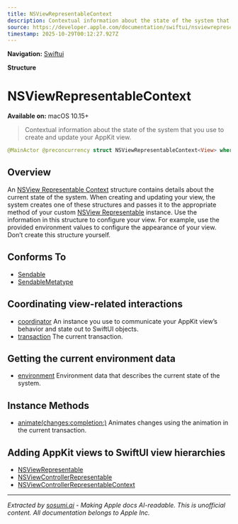 ```yaml
---
title: NSViewRepresentableContext
description: Contextual information about the state of the system that you use to create and update your AppKit view.
source: https://developer.apple.com/documentation/swiftui/nsviewrepresentablecontext
timestamp: 2025-10-29T00:12:27.927Z
---
```


**Navigation:** [Swiftui](/documentation/swiftui)

**Structure**

# NSViewRepresentableContext

**Available on:** macOS 10.15+

> Contextual information about the state of the system that you use to create and update your AppKit view.

```swift
@MainActor @preconcurrency struct NSViewRepresentableContext<View> where View : NSViewRepresentable
```

## Overview

An [NSView Representable Context](/documentation/swiftui/nsviewrepresentablecontext) structure contains details about the current state of the system. When creating and updating your view, the system creates one of these structures and passes it to the appropriate method of your custom [NSView Representable](/documentation/swiftui/nsviewrepresentable) instance. Use the information in this structure to configure your view. For example, use the provided environment values to configure the appearance of your view. Don’t create this structure yourself.

## Conforms To

- [Sendable](/documentation/Swift/Sendable)
- [SendableMetatype](/documentation/Swift/SendableMetatype)

## Coordinating view-related interactions

- [coordinator](/documentation/swiftui/nsviewrepresentablecontext/coordinator) An instance you use to communicate your AppKit view’s behavior and state out to SwiftUI objects.
- [transaction](/documentation/swiftui/nsviewrepresentablecontext/transaction) The current transaction.

## Getting the current environment data

- [environment](/documentation/swiftui/nsviewrepresentablecontext/environment) Environment data that describes the current state of the system.

## Instance Methods

- [animate(changes:completion:)](/documentation/swiftui/nsviewrepresentablecontext/animate(changes:completion:)) Animates changes using the animation in the current transaction.

## Adding AppKit views to SwiftUI view hierarchies

- [NSViewRepresentable](/documentation/swiftui/nsviewrepresentable)
- [NSViewControllerRepresentable](/documentation/swiftui/nsviewcontrollerrepresentable)
- [NSViewControllerRepresentableContext](/documentation/swiftui/nsviewcontrollerrepresentablecontext)

---

*Extracted by [sosumi.ai](https://sosumi.ai) - Making Apple docs AI-readable.*
*This is unofficial content. All documentation belongs to Apple Inc.*
